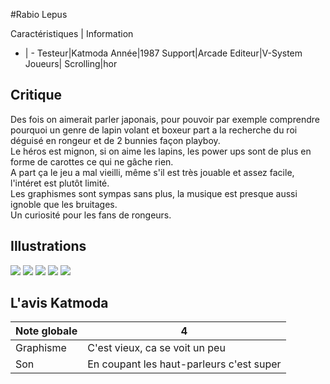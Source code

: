 #Rabio Lepus

Caractéristiques | Information
- | -
Testeur|Katmoda
Année|1987
Support|Arcade
Editeur|V-System
Joueurs|
Scrolling|hor

## Critique
Des fois on aimerait parler japonais, pour pouvoir par exemple comprendre pourquoi un genre de lapin volant et boxeur part a la recherche du roi déguisé en rongeur et de 2 bunnies façon playboy.<br/>Le héros est mignon, si on aime les lapins, les power ups sont de plus en forme de carottes ce qui ne gâche rien.<br/>A part ça le jeu a mal vieilli, même s'il est très jouable et assez facile, l'intéret est plutôt limité.<br/>Les graphismes sont sympas sans plus, la musique est presque aussi ignoble que les bruitages.<br/>Un curiosité pour les fans de rongeurs.

## Illustrations
![](http://www.shmup.com/images/thumbs/rabiolep.jpg)
![](http://www.shmup.com/images/thumbs/rabiolep2.jpg)
![](http://www.shmup.com/images/thumbs/)
![](http://www.shmup.com/images/thumbs/)
![](http://www.shmup.com/images/thumbs/)

## L'avis Katmoda
Note globale|4
-|-
Graphisme|C'est vieux, ca se voit un peu
Son|En coupant les haut-parleurs c'est super
